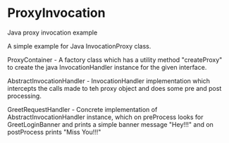 # ProxyInvocation
Java proxy invocation example

A simple example for Java InvocationProxy class.

ProxyContainer - A factory class which has a utility method "createProxy" to create the java InvocationHandler instance for the given interface.

AbstractInvocationHandler - InvocationHandler implementation which intercepts the calls made to teh proxy object and does some pre and post processing.

GreetRequestHandler - Concrete implementation of AbstractInvocationHandler instance, which on preProcess looks for GreetLoginBanner and prints a simple banner message "Hey!!!" and on postProcess prints "Miss You!!!"

